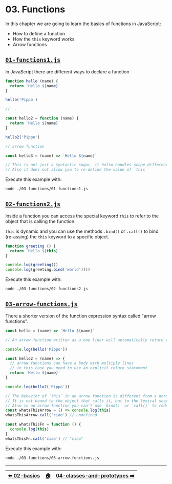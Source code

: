 <!-- ⚠️ FILE AUTOMATICALLY GENERATED. PLEASE DO NOT EDIT. CHANGE README.md.tpl INSTEAD! ⚠️  -->

# 03. Functions

In this chapter we are going to learn the basics of functions in JavaScript:

  - How to define a function
  - How the `this` keyword works
  - Arrow functions


## [`01-functions1.js`](./01-functions1.js)

In JavaScript there are different ways to declare a function

```js
function hello (name) {
  return `Hello ${name}`
}

hello('Pippo')

// ...

const hello2 = function (name) {
  return `Hello ${name}`
}

hello2('Pippo')

// arrow function

const hello3 = (name) => `Hello ${name}`

// This is not just a syntactic sugar, it halso handles scope differently (how `this` is resolved)
// Also it does not allow you to re-define the value of `this`
```

Execute this example with:

```bash
node ./03-functions/01-functions1.js
```


## [`02-functions2.js`](./02-functions2.js)

Inside a function you can access the special keyword `this` to refer to the object that is calling the function.

`this` is dynamic and you can use the methods `.bind()` or `.call()` to bind (re-assing) the `this` keyword to a specific object.

```js
function greeting () {
  return `Hello ${this}`
}

console.log(greeting())
console.log(greeting.bind('world')())
```

Execute this example with:

```bash
node ./03-functions/02-functions2.js
```


## [`03-arrow-functions.js`](./03-arrow-functions.js)

There a shorter version of the function expression syntax called "arrow functions".

```js
const hello = (name) => `Hello ${name}`

// An arrow function written as a one liner will automatically return the value of the expression

console.log(hello('Pippo'))

const hello2 = (name) => {
  // arrow functions can have a body with multiple lines
  // in this case you need to use an explicit return statement
  return `Hello ${name}`
}

console.log(hello2('Pippo'))

// The behavior of `this` in an arrow function is different from a normal function
// It is not bound to the object that calls it, but to the lexical scope of the function.
// Also in an arrow function you can't use `bind()` or `call()` to redefine the value of `this`.
const whatsThisArrow = () => console.log(this)
whatsThisArrow.call('ciao') // undefined

const whatsThisFn = function () {
  console.log(this)
}
whatsThisFn.call('ciao') // "ciao"
```

Execute this example with:

```bash
node ./03-functions/03-arrow-functions.js
```


---


| [⬅️ 02-basics](/02-basics/README.md) | [🏠](/README.md) | [04-classes-and-prototypes ➡️](/04-classes-and-prototypes/README.md) |
|:------------------------------------|:---------------:|--------------------------------------------------------------------:|


